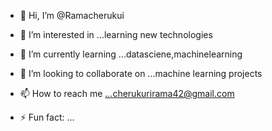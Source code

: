 - 👋 Hi, I’m @Ramacherukui
- 👀 I’m interested in ...learning new technologies
- 🌱 I’m currently learning ...datasciene,machinelearning
- 💞️ I’m looking to collaborate on ...machine learning  projects
- 📫 How to reach me ...cherukurirama42@gmail.com

- ⚡ Fun fact: ...

<!---
Ramacherukuri42/Ramacherukuri42 is a ✨ special ✨ repository because its `README.md` (this file) appears on your GitHub profile.
You can click the Preview link to take a look at your changes.
--->
